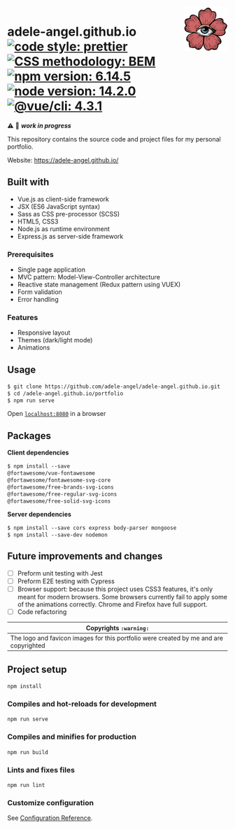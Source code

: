 <img src="logo.png" alt="Adele Angel" width="100" height="100" align="right"/>

# adele-angel.github.io [![code style: prettier](https://img.shields.io/badge/code_style-prettier-ff69b4)](https://github.com/prettier/prettier) [![CSS methodology: BEM](https://img.shields.io/badge/CSS_methodology-BEM-brightgreen)](http://getbem.com/introduction/) [![npm version: 6.14.5](https://img.shields.io/badge/npm%20version-6.14.5-blue)](https://www.npmjs.com/) [![node version: 14.2.0](https://img.shields.io/badge/node%20version-14.2.0-blue)](https://nodejs.org/) [![@vue/cli: 4.3.1](https://img.shields.io/badge/@vue/cli-4.3.1-blue)](https://github.com/vuejs/vue-cli)

:warning: :construction: _**work in progress**_

This repository contains the source code and project files for my personal portfolio.

Website: https://adele-angel.github.io/

## Built with

- Vue.js as client-side framework
- JSX (ES6 JavaScript syntax)
- Sass as CSS pre-processor (SCSS)
- HTML5, CSS3
- Node.js as runtime environment
- Express.js as server-side framework

### Prerequisites

- Single page application
- MVC pattern: Model-View-Controller architecture
- Reactive state management (Redux pattern using VUEX)
- Form validation
- Error handling

### Features

- Responsive layout
- Themes (dark/light mode)
- Animations

## Usage

```
$ git clone https://github.com/adele-angel/adele-angel.github.io.git
$ cd /adele-angel.github.io/portfolio
$ npm run serve
```

Open [`localhost:8080`](http://localhost:8080) in a browser

## Packages

**Client dependencies**

```
$ npm install --save
@fortawesome/vue-fontawesome
@fortawesome/fontawesome-svg-core
@fortawesome/free-brands-svg-icons
@fortawesome/free-regular-svg-icons
@fortawesome/free-solid-svg-icons
```

**Server dependencies**

```
$ npm install --save cors express body-parser mongoose
$ npm install --save-dev nodemon
```

## Future improvements and changes

- [ ] Preform unit testing with Jest
- [ ] Preform E2E testing with Cypress
- [ ] Browser support: because this project uses CSS3 features, it's only meant for modern browsers. Some browsers currently fail to apply some of the animations correctly. Chrome and Firefox have full support.
- [ ] Code refactoring

| Copyrights `:warning:`                                                                |
| ------------------------------------------------------------------------------------- |
| The logo and favicon images for this portfolio were created by me and are copyrighted |

## Project setup

```
npm install
```

### Compiles and hot-reloads for development

```
npm run serve
```

### Compiles and minifies for production

```
npm run build
```

### Lints and fixes files

```
npm run lint
```

### Customize configuration

See [Configuration Reference](https://cli.vuejs.org/config/).
